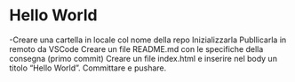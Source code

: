 # Hello World  
-Creare una cartella in locale col nome della repo
Inizializzarla
Publlicarla in remoto da VSCode
Creare un file README.md con le specifiche della consegna (primo commit)
Creare un file index.html e inserire nel body un titolo “Hello World”.
Committare e pushare.